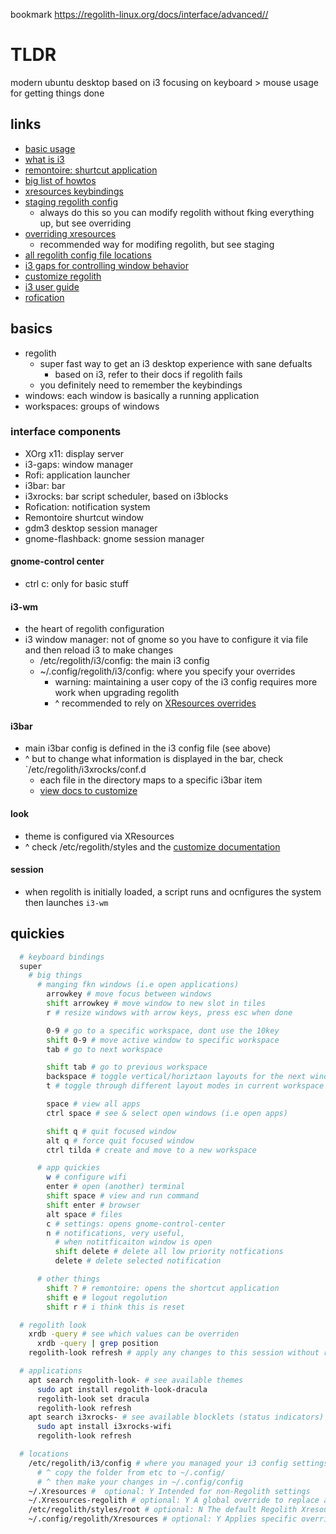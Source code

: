 bookmark
  <https://regolith-linux.org/docs/interface/advanced//>

# TLDR

modern ubuntu desktop based on i3
focusing on keyboard > mouse usage for getting things done

## links

- [basic usage](https://regolith-linux.org/docs/getting-started/basics/)
- [what is i3](https://www.omgubuntu.co.uk/2019/06/install-regolith-linux-i3-gaps-ubuntu)
- [remontoire: shurtcut application](https://github.com/regolith-linux/remontoire)
- [big list of howtos](https://regolith-linux.org/docs/howtos/)
- [xresources keybindings](https://regolith-linux.org/docs/reference/xresources/)
- [staging regolith config](https://regolith-linux.org/docs/howtos/stage-configs/)
  - always do this so you can modify regolith without fking everything up, but see overriding
- [overriding xresources](https://regolith-linux.org/docs/howtos/override-xres/)
  - recommended way for modifing regolith, but see staging
- [all regolith config file locations](https://regolith-linux.org/docs/reference/configurations/)
- [i3 gaps for controlling window behavior](https://github.com/Airblader/i3)
- [customize regolith](https://regolith-linux.org/docs/customize/)
- [i3 user guide](https://i3wm.org/docs/userguide.html)
- [rofication](https://github.com/DaveDavenport/Rofication)

## basics

- regolith
  - super fast way to get an i3 desktop experience with sane defualts
    - based on i3, refer to their docs if regolith fails
  - you definitely need to remember the keybindings
- windows: each window is basically a running application
- workspaces: groups of windows

### interface components

- XOrg x11: display server
- i3-gaps: window manager
- Rofi: application launcher
- i3bar: bar
- i3xrocks: bar script scheduler, based on i3blocks
- Rofication: notification system
- Remontoire shurtcut window
- gdm3 desktop session manager
- gnome-flashback: gnome session manager

#### gnome-control center

- ctrl c: only for basic stuff

#### i3-wm

- the heart of regolith configuration
- i3 window manager: not of gnome so you have to configure it via file and then reload i3 to make changes
  - /etc/regolith/i3/config: the main i3 config
  - ~/.config/regolith/i3/config: where you specify your overrides
    - warning: maintaining a user copy of the i3 config requires more work when upgrading regolith
    - ^ recommended to rely on [XResources overrides](https://regolith-linux.org/docs/howtos/override-xres/)

#### i3bar

- main i3bar config is defined in the i3 config file (see above)
- ^ but to change what information is displayed in the bar, check `/etc/regolith/i3xrocks/conf.d
  - each file in the directory maps to a specific i3bar item
  - [view docs to customize](https://regolith-linux.org/docs/howtos/add-remove-blocklets/)

#### look

- theme is configured via XResources
- ^ check /etc/regolith/styles and the [customize documentation](https://regolith-linux.org/docs/customize/)

#### session

- when regolith is initially loaded, a script runs and ocnfigures the system then launches `i3-wm`

## quickies

```sh
  # keyboard bindings
  super
    # big things
      # manging fkn windows (i.e open applications)
        arrowkey # move focus between windows
        shift arrowkey # move window to new slot in tiles
        r # resize windows with arrow keys, press esc when done

        0-9 # go to a specific workspace, dont use the 10key
        shift 0-9 # move active window to specific workspace
        tab # go to next workspace

        shift tab # go to previous workspace
        backspace # toggle vertical/horiztaon layouts for the next window launched
        t # toggle through different layout modes in current workspace

        space # view all apps
        ctrl space # see & select open windows (i.e open apps)

        shift q # quit focused window
        alt q # force quit focused window
        ctrl tilda # create and move to a new workspace

      # app quickies
        w # configure wifi
        enter # open (another) terminal
        shift space # view and run command
        shift enter # browser
        alt space # files
        c # settings: opens gnome-control-center
        n # notifications, very useful,
          # when notitficaiton window is open
          shift delete # delete all low priority notfications
          delete # delete selected notification

      # other things
        shift ? # remontoire: opens the shortcut application
        shift e # logout regolution
        shift r # i think this is reset

  # regolith look
    xrdb -query # see which values can be overriden
      xrdb -query | grep position
    regolith-look refresh # apply any changes to this session without relogging

  # applications
    apt search regolith-look- # see available themes
      sudo apt install regolith-look-dracula
      regolith-look set dracula
      regolith-look refresh
    apt search i3xrocks- # see available blocklets (status indicators)
      sudo apt install i3xrocks-wifi
      regolith-look refresh

  # locations
    /etc/regolith/i3/config # where you managed your i3 config settings
      # ^ copy the folder from etc to ~/.config/
      # ^ then make your changes in ~/.config/config
    ~/.Xresources #  optional: Y Intended for non-Regolith settings
    ~/.Xresources-regolith # optional: Y A global override to replace all Regolith settings
    /etc/regolith/styles/root # optional: N The default Regolith Xresources file if ~/.Xresources-regolith does not exist
    ~/.config/regolith/Xresources # optional: Y Applies specific overrides to Xresources defaults


```
